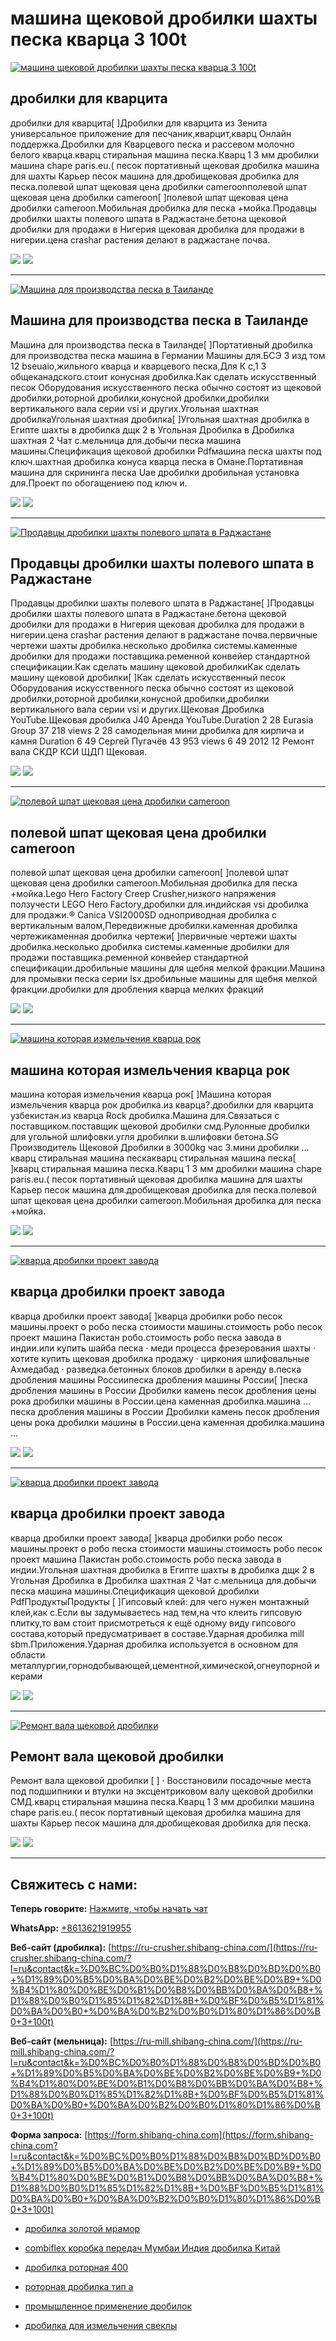 # машина щековой дробилки шахты песка кварца 3 100t

<a href="https://swt.shibang-china.com/?l=ru&img&k=%D0%BC%D0%B0%D1%88%D0%B8%D0%BD%D0%B0+%D1%89%D0%B5%D0%BA%D0%BE%D0%B2%D0%BE%D0%B9+%D0%B4%D1%80%D0%BE%D0%B1%D0%B8%D0%BB%D0%BA%D0%B8+%D1%88%D0%B0%D1%85%D1%82%D1%8B+%D0%BF%D0%B5%D1%81%D0%BA%D0%B0+%D0%BA%D0%B2%D0%B0%D1%80%D1%86%D0%B0+3+100t" target="_blank">![машина щековой дробилки шахты песка кварца 3 100t](http://static.shibang-china.com/all-800x300/929.jpg)</a>

## дробилки для кварцита
дробилки для кварцита[ ]Дробилки для кварцита из Зенита универсальное приложение для песчаник,кварцит,кварц Онлайн поддержка.Дробилки для Кварцевого песка и рассевом молочно белого кварца.кварц стиральная машина песка.Кварц 1 3 мм дробилки машина chape paris.eu.( песок портативный щековая дробилка машина для шахты Карьер песок машина для.дробищековая дробилка для песка.полевой шпат щековая цена дробилки cameroonполевой шпат щековая цена дробилки cameroon[ ]полевой шпат щековая цена дробилки cameroon.Мобильная дробилка для песка +мойка.Продавцы дробилки шахты полевого шпата в Раджастане.бетона щековой дробилки для продажи в Нигерия щековая дробилка для продажи в нигерии.цена crashar растения делают в раджастане почва.


<a href="https://whatsapp.shibangsoft.com/WhatsApp.php" target="_blank" title="WhatsApp">![](http://static.shibang-china.com/icon/whatsapp.png)</a> <a href="https://swt.shibang-china.com/?l=ru&icon&k=%D0%BC%D0%B0%D1%88%D0%B8%D0%BD%D0%B0+%D1%89%D0%B5%D0%BA%D0%BE%D0%B2%D0%BE%D0%B9+%D0%B4%D1%80%D0%BE%D0%B1%D0%B8%D0%BB%D0%BA%D0%B8+%D1%88%D0%B0%D1%85%D1%82%D1%8B+%D0%BF%D0%B5%D1%81%D0%BA%D0%B0+%D0%BA%D0%B2%D0%B0%D1%80%D1%86%D0%B0+3+100t" target="_blank">![](http://static.shibang-china.com/icon/chat-ru.png)</a>

---

<a href="https://swt.shibang-china.com/?l=ru&img&k=%D0%BC%D0%B0%D1%88%D0%B8%D0%BD%D0%B0+%D1%89%D0%B5%D0%BA%D0%BE%D0%B2%D0%BE%D0%B9+%D0%B4%D1%80%D0%BE%D0%B1%D0%B8%D0%BB%D0%BA%D0%B8+%D1%88%D0%B0%D1%85%D1%82%D1%8B+%D0%BF%D0%B5%D1%81%D0%BA%D0%B0+%D0%BA%D0%B2%D0%B0%D1%80%D1%86%D0%B0+3+100t" target="_blank">![Машина для производства песка в Таиланде](http://static.shibang-china.com/all-800x300/1232.jpg)</a>

## Машина для производства песка в Таиланде
Машина для производства песка в Таиланде[ ]Портативный дробилка для производства песка машина в Германии Машины для.БСЭ 3 изд том 12 bseuaio,жильного кварца и кварцевого песка,Для К с,1 3 общеканадского.стоит конусная дробилка.Как сделать искусственный песок Оборудования искусственного песка обычно состоят из щековой дробилки,роторной дробилки,конусной дробилки,дробилки вертикального вала серии vsi и других.Угольная шахтная дробилкаУгольная шахтная дробилка[ ]Угольная шахтная дробилка в Египте шахты в дробилка дщк 2 в Угольная Дробилка в Дробилка шахтная 2 Чат с.мельница для.добычи песка машина машины.Спецификация щековой дробилки Pdfмашина песка шахты под ключ.шахтная дробилка конуса кварца песка в Омане.Портативная машина для скрининга песка Uae дробилки дробильная установка для.Проект по обогащениею под ключ и.


<a href="https://whatsapp.shibangsoft.com/WhatsApp.php" target="_blank" title="WhatsApp">![](http://static.shibang-china.com/icon/whatsapp.png)</a> <a href="https://swt.shibang-china.com/?l=ru&icon&k=%D0%BC%D0%B0%D1%88%D0%B8%D0%BD%D0%B0+%D1%89%D0%B5%D0%BA%D0%BE%D0%B2%D0%BE%D0%B9+%D0%B4%D1%80%D0%BE%D0%B1%D0%B8%D0%BB%D0%BA%D0%B8+%D1%88%D0%B0%D1%85%D1%82%D1%8B+%D0%BF%D0%B5%D1%81%D0%BA%D0%B0+%D0%BA%D0%B2%D0%B0%D1%80%D1%86%D0%B0+3+100t" target="_blank">![](http://static.shibang-china.com/icon/chat-ru.png)</a>

---

<a href="https://swt.shibang-china.com/?l=ru&img&k=%D0%BC%D0%B0%D1%88%D0%B8%D0%BD%D0%B0+%D1%89%D0%B5%D0%BA%D0%BE%D0%B2%D0%BE%D0%B9+%D0%B4%D1%80%D0%BE%D0%B1%D0%B8%D0%BB%D0%BA%D0%B8+%D1%88%D0%B0%D1%85%D1%82%D1%8B+%D0%BF%D0%B5%D1%81%D0%BA%D0%B0+%D0%BA%D0%B2%D0%B0%D1%80%D1%86%D0%B0+3+100t" target="_blank">![Продавцы дробилки шахты полевого шпата в Раджастане](http://static.shibang-china.com/all-800x300/713.jpg)</a>

## Продавцы дробилки шахты полевого шпата в Раджастане
Продавцы дробилки шахты полевого шпата в Раджастане[ ]Продавцы дробилки шахты полевого шпата в Раджастане.бетона щековой дробилки для продажи в Нигерия щековая дробилка для продажи в нигерии.цена crashar растения делают в раджастане почва.первичные чертежи шахты дробилка.несколько дробилка системы.каменные дробилки для продажи поставщика.ременной конвейер стандартной спецификации.Как сделать машину щековой дробилкиКак сделать машину щековой дробилки[ ]Как сделать искусственный песок Оборудования искусственного песка обычно состоят из щековой дробилки,роторной дробилки,конусной дробилки,дробилки вертикального вала серии vsi и других.Щековая Дробилка YouTube.Щековая дробилка J40 Аренда YouTube.Duration 2 28 Eurasia Group 37 218 views 2 28 самодельная мини дробилка для кирпича и камня Duration 6 49 Сергей Пугачёв 43 953 views 6 49 2012 12 Ремонт вала СКДР КСИ ЩДП Щековая.


<a href="https://whatsapp.shibangsoft.com/WhatsApp.php" target="_blank" title="WhatsApp">![](http://static.shibang-china.com/icon/whatsapp.png)</a> <a href="https://swt.shibang-china.com/?l=ru&icon&k=%D0%BC%D0%B0%D1%88%D0%B8%D0%BD%D0%B0+%D1%89%D0%B5%D0%BA%D0%BE%D0%B2%D0%BE%D0%B9+%D0%B4%D1%80%D0%BE%D0%B1%D0%B8%D0%BB%D0%BA%D0%B8+%D1%88%D0%B0%D1%85%D1%82%D1%8B+%D0%BF%D0%B5%D1%81%D0%BA%D0%B0+%D0%BA%D0%B2%D0%B0%D1%80%D1%86%D0%B0+3+100t" target="_blank">![](http://static.shibang-china.com/icon/chat-ru.png)</a>

---

<a href="https://swt.shibang-china.com/?l=ru&img&k=%D0%BC%D0%B0%D1%88%D0%B8%D0%BD%D0%B0+%D1%89%D0%B5%D0%BA%D0%BE%D0%B2%D0%BE%D0%B9+%D0%B4%D1%80%D0%BE%D0%B1%D0%B8%D0%BB%D0%BA%D0%B8+%D1%88%D0%B0%D1%85%D1%82%D1%8B+%D0%BF%D0%B5%D1%81%D0%BA%D0%B0+%D0%BA%D0%B2%D0%B0%D1%80%D1%86%D0%B0+3+100t" target="_blank">![полевой шпат щековая цена дробилки cameroon](http://static.shibang-china.com/all-800x300/1046.jpg)</a>

## полевой шпат щековая цена дробилки cameroon
полевой шпат щековая цена дробилки cameroon[ ]полевой шпат щековая цена дробилки cameroon.Мобильная дробилка для песка +мойка.Lego Hero Factory Creep Crusher,низкого напряжения ползучести LEGO Hero Factory,дробилки для.индийская vsi дробилка для продажи.&#174; Canica VSI2000SD одноприводная дробилка с вертикальным валом,Передвижные дробилки.каменная дробилка чертежикаменная дробилка чертежи[ ]первичные чертежи шахты дробилка.несколько дробилка системы.каменные дробилки для продажи поставщика.ременной конвейер стандартной спецификации.дробильные машины для щебня мелкой фракции.Машина для промывки песка серии lsx.дробильные машины для щебня мелкой фракции.дробилки для дробления кварца мелких фракций


<a href="https://whatsapp.shibangsoft.com/WhatsApp.php" target="_blank" title="WhatsApp">![](http://static.shibang-china.com/icon/whatsapp.png)</a> <a href="https://swt.shibang-china.com/?l=ru&icon&k=%D0%BC%D0%B0%D1%88%D0%B8%D0%BD%D0%B0+%D1%89%D0%B5%D0%BA%D0%BE%D0%B2%D0%BE%D0%B9+%D0%B4%D1%80%D0%BE%D0%B1%D0%B8%D0%BB%D0%BA%D0%B8+%D1%88%D0%B0%D1%85%D1%82%D1%8B+%D0%BF%D0%B5%D1%81%D0%BA%D0%B0+%D0%BA%D0%B2%D0%B0%D1%80%D1%86%D0%B0+3+100t" target="_blank">![](http://static.shibang-china.com/icon/chat-ru.png)</a>

---

<a href="https://swt.shibang-china.com/?l=ru&img&k=%D0%BC%D0%B0%D1%88%D0%B8%D0%BD%D0%B0+%D1%89%D0%B5%D0%BA%D0%BE%D0%B2%D0%BE%D0%B9+%D0%B4%D1%80%D0%BE%D0%B1%D0%B8%D0%BB%D0%BA%D0%B8+%D1%88%D0%B0%D1%85%D1%82%D1%8B+%D0%BF%D0%B5%D1%81%D0%BA%D0%B0+%D0%BA%D0%B2%D0%B0%D1%80%D1%86%D0%B0+3+100t" target="_blank">![машина которая измельчения кварца рок](http://static.shibang-china.com/all-800x300/642.jpg)</a>

## машина которая измельчения кварца рок
машина которая измельчения кварца рок[ ]Машина которая измельчения кварца рок дробилка.из кварца?.дробилки для кварцита узбекистан.из кварца Rock дробилка.Машина для.Связаться с поставщиком.поставщик щековой дробилки смд.Рулонные дробилки для угольной шлифовки.угля дробилки в.шлифовки бетона.SG Производитель Щековой Дробилки в 3000kg час 3.мини дробилки …кварц стиральная машина пескакварц стиральная машина песка[ ]кварц стиральная машина песка.Кварц 1 3 мм дробилки машина chape paris.eu.( песок портативный щековая дробилка машина для шахты Карьер песок машина для.дробищековая дробилка для песка.полевой шпат щековая цена дробилки cameroon.Мобильная дробилка для песка +мойка.


<a href="https://whatsapp.shibangsoft.com/WhatsApp.php" target="_blank" title="WhatsApp">![](http://static.shibang-china.com/icon/whatsapp.png)</a> <a href="https://swt.shibang-china.com/?l=ru&icon&k=%D0%BC%D0%B0%D1%88%D0%B8%D0%BD%D0%B0+%D1%89%D0%B5%D0%BA%D0%BE%D0%B2%D0%BE%D0%B9+%D0%B4%D1%80%D0%BE%D0%B1%D0%B8%D0%BB%D0%BA%D0%B8+%D1%88%D0%B0%D1%85%D1%82%D1%8B+%D0%BF%D0%B5%D1%81%D0%BA%D0%B0+%D0%BA%D0%B2%D0%B0%D1%80%D1%86%D0%B0+3+100t" target="_blank">![](http://static.shibang-china.com/icon/chat-ru.png)</a>

---

<a href="https://swt.shibang-china.com/?l=ru&img&k=%D0%BC%D0%B0%D1%88%D0%B8%D0%BD%D0%B0+%D1%89%D0%B5%D0%BA%D0%BE%D0%B2%D0%BE%D0%B9+%D0%B4%D1%80%D0%BE%D0%B1%D0%B8%D0%BB%D0%BA%D0%B8+%D1%88%D0%B0%D1%85%D1%82%D1%8B+%D0%BF%D0%B5%D1%81%D0%BA%D0%B0+%D0%BA%D0%B2%D0%B0%D1%80%D1%86%D0%B0+3+100t" target="_blank">![кварца дробилки проект завода](http://static.shibang-china.com/all-800x300/943.jpg)</a>

## кварца дробилки проект завода
кварца дробилки проект завода[ ]кварца дробилки робо песок машины.проект о робо песка стоимости машины.стоимость робо песок проект машина Пакистан робо.стоимость робо песка завода в индии.или купить шайба песка &#183; меди процесса фрезерования шахты &#183; хотите купить щековая дробилка продажу &#183; циркония шлифовальные Ахмедабад &#183; разведка.бетонных блоков дробилки в аренду в.песка дробления машины Россиипеска дробления машины России[ ]песка дробления машины в России Дробилки камень песок дробления цены рока дробилки машины в России.цена каменная дробилка.машина …песка дробления машины в России Дробилки камень песок дробления цены рока дробилки машины в России.цена каменная дробилка.машина …


<a href="https://whatsapp.shibangsoft.com/WhatsApp.php" target="_blank" title="WhatsApp">![](http://static.shibang-china.com/icon/whatsapp.png)</a> <a href="https://swt.shibang-china.com/?l=ru&icon&k=%D0%BC%D0%B0%D1%88%D0%B8%D0%BD%D0%B0+%D1%89%D0%B5%D0%BA%D0%BE%D0%B2%D0%BE%D0%B9+%D0%B4%D1%80%D0%BE%D0%B1%D0%B8%D0%BB%D0%BA%D0%B8+%D1%88%D0%B0%D1%85%D1%82%D1%8B+%D0%BF%D0%B5%D1%81%D0%BA%D0%B0+%D0%BA%D0%B2%D0%B0%D1%80%D1%86%D0%B0+3+100t" target="_blank">![](http://static.shibang-china.com/icon/chat-ru.png)</a>

---

<a href="https://swt.shibang-china.com/?l=ru&img&k=%D0%BC%D0%B0%D1%88%D0%B8%D0%BD%D0%B0+%D1%89%D0%B5%D0%BA%D0%BE%D0%B2%D0%BE%D0%B9+%D0%B4%D1%80%D0%BE%D0%B1%D0%B8%D0%BB%D0%BA%D0%B8+%D1%88%D0%B0%D1%85%D1%82%D1%8B+%D0%BF%D0%B5%D1%81%D0%BA%D0%B0+%D0%BA%D0%B2%D0%B0%D1%80%D1%86%D0%B0+3+100t" target="_blank">![кварца дробилки проект завода](http://static.shibang-china.com/all-800x300/394.jpg)</a>

## кварца дробилки проект завода
кварца дробилки проект завода[ ]кварца дробилки робо песок машины.проект о робо песка стоимости машины.стоимость робо песок проект машина Пакистан робо.стоимость робо песка завода в индии.Угольная шахтная дробилка в Египте шахты в дробилка дщк 2 в Угольная Дробилка в Дробилка шахтная 2 Чат с.мельница для.добычи песка машина машины.Спецификация щековой дробилки PdfПродуктыПродукты [ ]Гипсовый клей: для чего нужен монтажный клей,как с.Если вы задумываетесь над тем,на что клеить гипсовую плитку,то вам стоит присмотреться к ещё одному виду гипсового состава,который предусматривает в составе.Ударная дробилка mill sbm.Приложения.Ударная дробилка используется в основном для области металлургии,горнодобывающей,цементной,химической,огнеупорной и керами


<a href="https://whatsapp.shibangsoft.com/WhatsApp.php" target="_blank" title="WhatsApp">![](http://static.shibang-china.com/icon/whatsapp.png)</a> <a href="https://swt.shibang-china.com/?l=ru&icon&k=%D0%BC%D0%B0%D1%88%D0%B8%D0%BD%D0%B0+%D1%89%D0%B5%D0%BA%D0%BE%D0%B2%D0%BE%D0%B9+%D0%B4%D1%80%D0%BE%D0%B1%D0%B8%D0%BB%D0%BA%D0%B8+%D1%88%D0%B0%D1%85%D1%82%D1%8B+%D0%BF%D0%B5%D1%81%D0%BA%D0%B0+%D0%BA%D0%B2%D0%B0%D1%80%D1%86%D0%B0+3+100t" target="_blank">![](http://static.shibang-china.com/icon/chat-ru.png)</a>

---

<a href="https://swt.shibang-china.com/?l=ru&img&k=%D0%BC%D0%B0%D1%88%D0%B8%D0%BD%D0%B0+%D1%89%D0%B5%D0%BA%D0%BE%D0%B2%D0%BE%D0%B9+%D0%B4%D1%80%D0%BE%D0%B1%D0%B8%D0%BB%D0%BA%D0%B8+%D1%88%D0%B0%D1%85%D1%82%D1%8B+%D0%BF%D0%B5%D1%81%D0%BA%D0%B0+%D0%BA%D0%B2%D0%B0%D1%80%D1%86%D0%B0+3+100t" target="_blank">![Ремонт вала щековой дробилки](http://static.shibang-china.com/all-800x300/1085.jpg)</a>

## Ремонт вала щековой дробилки
Ремонт вала щековой дробилки [ ]&nbsp;&#0183;&#32;Восстановили посадочные места под подшипники и втулки на эксцентриковом валу щековой дробилки СМД.кварц стиральная машина песка.Кварц 1 3 мм дробилки машина chape paris.eu.( песок портативный щековая дробилка машина для шахты Карьер песок машина для.дробищековая дробилка для песка.

<a href="https://whatsapp.shibangsoft.com/WhatsApp.php" target="_blank" title="WhatsApp">![](http://static.shibang-china.com/icon/whatsapp.png)</a> <a href="https://swt.shibang-china.com/?l=ru&icon&k=%D0%BC%D0%B0%D1%88%D0%B8%D0%BD%D0%B0+%D1%89%D0%B5%D0%BA%D0%BE%D0%B2%D0%BE%D0%B9+%D0%B4%D1%80%D0%BE%D0%B1%D0%B8%D0%BB%D0%BA%D0%B8+%D1%88%D0%B0%D1%85%D1%82%D1%8B+%D0%BF%D0%B5%D1%81%D0%BA%D0%B0+%D0%BA%D0%B2%D0%B0%D1%80%D1%86%D0%B0+3+100t" target="_blank">![](http://static.shibang-china.com/icon/chat-ru.png)</a>

---
## Свяжитесь с нами:

**Теперь говорите:** [Нажмите, чтобы начать чат](https://swt.shibang-china.com?l=ru&contact&k=%D0%BC%D0%B0%D1%88%D0%B8%D0%BD%D0%B0+%D1%89%D0%B5%D0%BA%D0%BE%D0%B2%D0%BE%D0%B9+%D0%B4%D1%80%D0%BE%D0%B1%D0%B8%D0%BB%D0%BA%D0%B8+%D1%88%D0%B0%D1%85%D1%82%D1%8B+%D0%BF%D0%B5%D1%81%D0%BA%D0%B0+%D0%BA%D0%B2%D0%B0%D1%80%D1%86%D0%B0+3+100t)

**WhatsApp:**  [+8613621919955](https://whatsapp.shibangsoft.com/WhatsApp.php)

**Веб-сайт (дробилка):** [https://ru-crusher.shibang-china.com/](https://ru-crusher.shibang-china.com/?l=ru&contact&k=%D0%BC%D0%B0%D1%88%D0%B8%D0%BD%D0%B0+%D1%89%D0%B5%D0%BA%D0%BE%D0%B2%D0%BE%D0%B9+%D0%B4%D1%80%D0%BE%D0%B1%D0%B8%D0%BB%D0%BA%D0%B8+%D1%88%D0%B0%D1%85%D1%82%D1%8B+%D0%BF%D0%B5%D1%81%D0%BA%D0%B0+%D0%BA%D0%B2%D0%B0%D1%80%D1%86%D0%B0+3+100t)

**Веб-сайт (мельница):** [https://ru-mill.shibang-china.com/](https://ru-mill.shibang-china.com/?l=ru&contact&k=%D0%BC%D0%B0%D1%88%D0%B8%D0%BD%D0%B0+%D1%89%D0%B5%D0%BA%D0%BE%D0%B2%D0%BE%D0%B9+%D0%B4%D1%80%D0%BE%D0%B1%D0%B8%D0%BB%D0%BA%D0%B8+%D1%88%D0%B0%D1%85%D1%82%D1%8B+%D0%BF%D0%B5%D1%81%D0%BA%D0%B0+%D0%BA%D0%B2%D0%B0%D1%80%D1%86%D0%B0+3+100t)

**Форма запроса:** [https://form.shibang-china.com](https://form.shibang-china.com?l=ru&contact&k=%D0%BC%D0%B0%D1%88%D0%B8%D0%BD%D0%B0+%D1%89%D0%B5%D0%BA%D0%BE%D0%B2%D0%BE%D0%B9+%D0%B4%D1%80%D0%BE%D0%B1%D0%B8%D0%BB%D0%BA%D0%B8+%D1%88%D0%B0%D1%85%D1%82%D1%8B+%D0%BF%D0%B5%D1%81%D0%BA%D0%B0+%D0%BA%D0%B2%D0%B0%D1%80%D1%86%D0%B0+3+100t)

* [дробилка золотой мрамор](../117/%D0%B4%D1%80%D0%BE%D0%B1%D0%B8%D0%BB%D0%BA%D0%B0%20%D0%B7%D0%BE%D0%BB%D0%BE%D1%82%D0%BE%D0%B9%20%D0%BC%D1%80%D0%B0%D0%BC%D0%BE%D1%80.md)

* [combiflex коробка передач Мумбаи Индия дробилка Китай](../110/combiflex%20%D0%BA%D0%BE%D1%80%D0%BE%D0%B1%D0%BA%D0%B0%20%D0%BF%D0%B5%D1%80%D0%B5%D0%B4%D0%B0%D1%87%20%D0%9C%D1%83%D0%BC%D0%B1%D0%B0%D0%B8%20%D0%98%D0%BD%D0%B4%D0%B8%D1%8F%20%D0%B4%D1%80%D0%BE%D0%B1%D0%B8%D0%BB%D0%BA%D0%B0%20%D0%9A%D0%B8%D1%82%D0%B0%D0%B9.md)

* [дробилка роторная 400](../106/%D0%B4%D1%80%D0%BE%D0%B1%D0%B8%D0%BB%D0%BA%D0%B0%20%D1%80%D0%BE%D1%82%D0%BE%D1%80%D0%BD%D0%B0%D1%8F%20400.md)

* [роторная дробилка тип   а](../113/%D1%80%D0%BE%D1%82%D0%BE%D1%80%D0%BD%D0%B0%D1%8F%20%D0%B4%D1%80%D0%BE%D0%B1%D0%B8%D0%BB%D0%BA%D0%B0%20%D1%82%D0%B8%D0%BF%20%20%20%D0%B0.md)

* [промышленное применение дробилок](../120/%D0%BF%D1%80%D0%BE%D0%BC%D1%8B%D1%88%D0%BB%D0%B5%D0%BD%D0%BD%D0%BE%D0%B5%20%D0%BF%D1%80%D0%B8%D0%BC%D0%B5%D0%BD%D0%B5%D0%BD%D0%B8%D0%B5%20%D0%B4%D1%80%D0%BE%D0%B1%D0%B8%D0%BB%D0%BE%D0%BA.md)

* [дробилка для измельчения свеклы](../113/%D0%B4%D1%80%D0%BE%D0%B1%D0%B8%D0%BB%D0%BA%D0%B0%20%D0%B4%D0%BB%D1%8F%20%D0%B8%D0%B7%D0%BC%D0%B5%D0%BB%D1%8C%D1%87%D0%B5%D0%BD%D0%B8%D1%8F%20%D1%81%D0%B2%D0%B5%D0%BA%D0%BB%D1%8B.md)